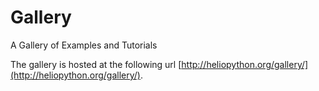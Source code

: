 # Gallery
A Gallery of Examples and Tutorials

The gallery is hosted at the following url [http://heliopython.org/gallery/](http://heliopython.org/gallery/).
